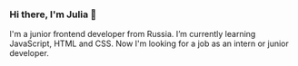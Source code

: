 ### Hi there, I'm Julia 👋 

I'm a junior frontend developer from Russia. I’m currently learning JavaScript, HTML and CSS. Now I'm looking for a job as an intern or junior developer.



<!--
**JuliaKuvsh/JuliaKuvsh** is a ✨ _special_ ✨ repository because its `README.md` (this file) appears on your GitHub profile.
[![codewars](https://www.codewars.com/users/JuliaKuvsh/badges/large)](https://www.codewars.com/users/JuliaKuvsh)   
Here are some ideas to get you started:

- 🔭 I’m currently working on ...
- 🌱 I’m currently learning ...
- 👯 I’m looking to collaborate on ...
- 🤔 I’m looking for help with ...
- 💬 Ask me about ...
- 📫 How to reach me: ...
- 😄 Pronouns: ...
- ⚡ Fun fact: ...
-->
